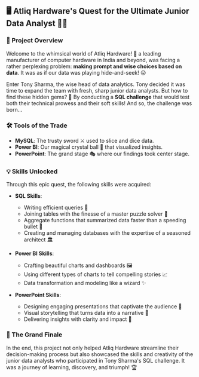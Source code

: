 ## 🖥️ Atliq Hardware's Quest for the Ultimate Junior Data Analyst 🕵️‍♂️

### 🎢 Project Overview

Welcome to the whimsical world of Atliq Hardware! 🌟 a leading manufacturer of computer hardware in India and beyond, was facing a rather perplexing problem: **making prompt and wise choices based on data**. It was as if our data was playing hide-and-seek! 😜

Enter Tony Sharma, the wise head of data analytics. Tony decided it was time to expand the team with fresh, sharp junior data analysts. But how to find these hidden gems? 💎 By conducting a **SQL challenge** that would test both their technical prowess and their soft skills! And so, the challenge was born...


### 🛠️ Tools of the Trade

- **MySQL**: The trusty sword ⚔️ used to slice and dice data.
- **Power BI**: Our magical crystal ball 🔮 that visualized insights.
- **PowerPoint**: The grand stage 🎭 where our findings took center stage.
  

### 💡 Skills Unlocked

Through this epic quest, the following skills were acquired:

- **SQL Skills**:
  - Writing efficient queries 📝
  - Joining tables with the finesse of a master puzzle solver 🧩
  - Aggregate functions that summarized data faster than a speeding bullet 🚄
  - Creating and managing databases with the expertise of a seasoned architect 🏛️

- **Power BI Skills**:
  - Crafting beautiful charts and dashboards 🖼️
  - Using different types of charts to tell compelling stories 📈
  - Data transformation and modeling like a wizard ✨

- **PowerPoint Skills**:
  - Designing engaging presentations that captivate the audience 🎨
  - Visual storytelling that turns data into a narrative 📜
  - Delivering insights with clarity and impact 🎤

### 🌟 The Grand Finale

In the end, this project not only helped Atliq Hardware streamline their decision-making process but also showcased the skills and creativity of the junior data analysts who participated in Tony Sharma's SQL challenge. It was a journey of learning, discovery, and triumph! 🏆
